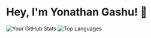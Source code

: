 # Hey, I'm Yonathan Gashu! 👋

<!-- GitHub Stats -->
![Your GitHub Stats](https://github-readme-stats.vercel.app/api?username=YonniGashu&show_icons=true&hide_title=true&count_private=true&theme=radical) ![Top Languages](https://github-readme-stats.vercel.app/api/top-langs/?username=YonniGashu&layout=compact&theme=radical)


